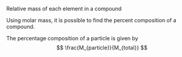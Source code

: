 Relative mass of each element in a compound

Using molar mass, it is possible to find the percent composition of a compound. 

The percentage composition of a particle is given by
$$
\frac{M_{particle}}{M_{total}}
$$